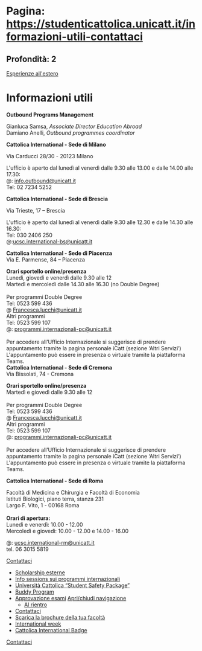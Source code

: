 # Pagina: https://studenticattolica.unicatt.it/informazioni-utili-contattaci

## Profondità: 2

[Esperienze all'estero](home-esperienze-all-estero)



# Informazioni utili

**Outbound Programs Management**

Gianluca Samsa, *Associate Director Education Abroad*  
Damiano Anelli, *Outbound programmes coordinator*

**Cattolica International - Sede di Milano**

Via Carducci 28/30 - 20123 Milano

L'ufficio è aperto dal lunedì al venerdì dalle 9.30 alle 13.00 e dalle 14.00 alle 17.30:  
@: [info.outbound@unicatt.it](mailto:info.outbound@unicatt.it)  
Tel: 02 7234 5252

**Cattolica International - Sede di Brescia**

Via Trieste, 17 – Brescia

L'ufficio è aperto dal lunedì al venerdì dalle 9.30 alle 12.30 e dalle 14.30 alle 16.30:  
Tel: 030 2406 250  
@:[ucsc.international-bs@unicatt.it](mailto:ucsc.international-bs@unicatt.it)

**Cattolica International - Sede di Piacenza**  
Via E. Parmense, 84 – Piacenza

**Orari sportello online/presenza**  
Lunedì, giovedì e venerdì dalle 9.30 alle 12  
Martedì e mercoledì dalle 14.30 alle 16.30 (no Double Degree)  
   
Per programmi Double Degree  
Tel: 0523 599 436  
@ [Francesca.lucchi@unicatt.it](mailto:Francesca.lucchi@unicatt.it)  
Altri programmi  
Tel: 0523 599 107  
@: [programmi.internazionali-pc@unicatt.it](mailto:programmi.internazionali-pc@unicatt.it)  
   
Per accedere all’Ufficio Internazionale si suggerisce di prendere appuntamento tramite la pagina personale iCatt (sezione ‘Altri Servizi’)  
L'appuntamento può essere in presenza o virtuale tramite la piattaforma Teams.  
**Cattolica International - Sede di Cremona**  
Via Bissolati, 74 - Cremona

**Orari sportello online/presenza**  
Martedì e giovedì dalle 9.30 alle 12  
   
Per programmi Double Degree  
Tel: 0523 599 436  
@ [Francesca.lucchi@unicatt.it](mailto:Francesca.lucchi@unicatt.it)  
Altri programmi  
Tel: 0523 599 107  
@: [programmi.internazionali-pc@unicatt.it](mailto:programmi.internazionali-pc@unicatt.it)  
   
Per accedere all’Ufficio Internazionale si suggerisce di prendere appuntamento tramite la pagina personale iCatt (sezione ‘Altri Servizi’)  
L'appuntamento può essere in presenza o virtuale tramite la piattaforma Teams.

**Cattolica International - Sede di Roma**

Facoltà di Medicina e Chirurgia e Facoltà di Economia  
Istituti Biologici, piano terra, stanza 231  
Largo F. Vito, 1 - 00168 Roma  
   
**Orari di apertura:**  
Lunedì e venerdì: 10.00 - 12.00  
Mercoledì e giovedì: 10.00 - 12.00 e 14.00 - 16.00

@: [ucsc.international-rm@unicatt.it](mailto:ucsc.international-rm@unicatt.it)  
tel. 06 3015 5819

[Contattaci](#submenu__wrapper "Contattaci")

* [Scholarship esterne](informazioni-utili-scholarship-esterne "Scholarship esterne")
* [Info sessions sui programmi internazionali](informazioni-utili-info-sessions-sui-programmi-internazionali "Info sessions sui programmi internazionali")
* [Università Cattolica “Student Safety Package”](informazioni-utili-universita-cattolica-student-safety-package "Università Cattolica “Student Safety Package”")
* [Buddy Program](informazioni-utili-buddy-program "Buddy Program")
* [Approvazione esami](informazioni-utili-approvazione-esami "Approvazione esami  ")
  [Apri/chiudi navigazione](#asub-50cd4ed9-31fd-4f55-bc5a-a67ce1c9f674 "Apri/chiudi navigazione")
  + [Al rientro](approvazione-esami-al-rientro "Al rientro")
* [Contattaci](informazioni-utili-contattaci "Contattaci")
* [Scarica la brochure della tua facoltà](informazioni-utili-scarica-la-brochure-della-tua-facolta "Scarica la brochure della tua facoltà")
* [International week](international-week "International week")
* [Cattolica International Badge](informazioni-utili-cattolica-international-badge-2 "Cattolica International Badge")

[Contattaci](home-contatti "Contattaci")